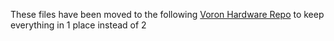 
These files have been moved to the following [Voron Hardware Repo](https://github.com/VoronDesign/Voron-Hardware/tree/master/Afterburner_Toolhead_PCB) to keep everything in 1 place instead of 2
